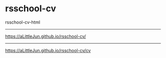 # rsschool-cv
rsschool-cv-html

---

https://aLittleJun.github.io/rsschool-cv/

---
https://aLittleJun.github.io/rsschool-cv/cv